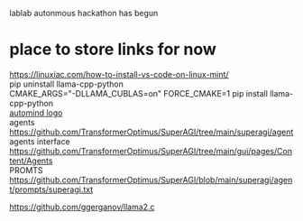lablab autonmous hackathon has begun<br />
# place to store links for now<br />
https://linuxiac.com/how-to-install-vs-code-on-linux-mint/<br />
pip uninstall llama-cpp-python<br />
CMAKE_ARGS="-DLLAMA_CUBLAS=on" FORCE_CMAKE=1 pip install llama-cpp-python<br />
<a href="https://opensea.io/assets/matic/0x2953399124f0cbb46d2cbacd8a89cf0599974963/7675060345879017836756807061815685501584179421371855056758523065871282208769">automind logo</a><br />
agents<br />
https://github.com/TransformerOptimus/SuperAGI/tree/main/superagi/agent<br />
agents interface<br />
https://github.com/TransformerOptimus/SuperAGI/tree/main/gui/pages/Content/Agents<br />
PROMTS<br />
https://github.com/TransformerOptimus/SuperAGI/blob/main/superagi/agent/prompts/superagi.txt<br />

https://github.com/ggerganov/llama2.c<br />

